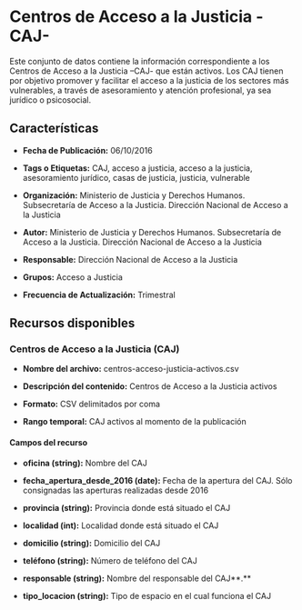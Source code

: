 Centros de Acceso a la Justicia -CAJ-
=====================================

Este conjunto de datos contiene la información correspondiente a los Centros de Acceso a la Justicia –CAJ- que están activos. Los CAJ tienen por objetivo promover y facilitar el acceso a la justicia de los sectores más vulnerables, a través de asesoramiento y atención profesional, ya sea jurídico o psicosocial.

Características
---------------

-   **Fecha de Publicación:** 06/10/2016

-   **Tags o Etiquetas:** CAJ, acceso a justicia, acceso a la justicia, asesoramiento jurídico, casas de justicia, justicia, vulnerable

-   **Organización:** Ministerio de Justicia y Derechos Humanos. Subsecretaría de Acceso a la Justicia. Dirección Nacional de Acceso a la Justicia

-   **Autor:** Ministerio de Justicia y Derechos Humanos. Subsecretaría de Acceso a la Justicia. Dirección Nacional de Acceso a la Justicia

-   **Responsable:** Dirección Nacional de Acceso a la Justicia

-   **Grupos:** Acceso a Justicia

-   **Frecuencia de Actualización:** Trimestral

Recursos disponibles
--------------------

### Centros de Acceso a la Justicia (CAJ)

-   **Nombre del archivo:** centros-acceso-justicia-activos.csv

-   **Descripción del contenido:** Centros de Acceso a la Justicia activos

-   **Formato:** CSV delimitados por coma

-   **Rango temporal:** CAJ activos al momento de la publicación

#### Campos del recurso

-   **oficina (string):** Nombre del CAJ

-   **fecha_apertura_desde_2016 (date):** Fecha de la apertura del CAJ. Sólo consignadas las aperturas realizadas desde 2016

-   **provincia (string):** Provincia donde está situado el CAJ

-   **localidad (int):** Localidad donde está situado el CAJ

-   **domicilio (string):** Domicilio del CAJ

-   **teléfono (string):** Número de teléfono del CAJ

-   **responsable (string):** Nombre del responsable del CAJ**.**

-   **tipo_locacion (string):** Tipo de espacio en el cual funciona el CAJ



